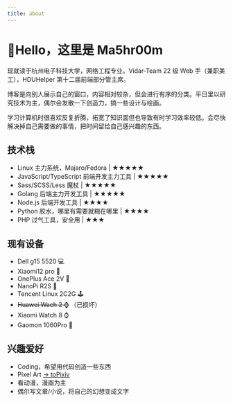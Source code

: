 ```yaml
---
title: about
---
```


# 👋Hello，这里是 Ma5hr00m

现就读于杭州电子科技大学，网络工程专业。Vidar-Team 22 级 Web 手（兼职美工），HDUHelper 第十二届前端部分管主席。

博客是向别人展示自己的窗口，内容相对较杂，但会进行有序的分类。平日里以研究技术为主，偶尔会发散一下创造力，搞一些设计与绘画。

学习计算机时很喜欢反复折腾，拓宽了知识面但也导致有时学习效率较低。会尽快解决掉自己需要做的事情，把时间留给自己感兴趣的东西。

## 技术栈

- Linux 主力系统，Majaro/Fedora | ★★★★★
- JavaScript/TypeScript 前端开发主力工具 | ★★★★★
- Sass/SCSS/Less 魔杖 | ★★★★★
- Golang 后端主力开发工具 | ★★★★★
- Node.js 后端开发工具 | ★★★★
- Python 胶水，哪里有需要就糊在哪里 | ★★★★
- PHP 过气工具，安全用 | ★★★

## 现有设备

- Dell g15 5520 💻
- Xiaomi12 pro 📱
- OnePlus Ace 2V 📱
- NanoPi R2S 📶
- Tencent Linux 2C2G 🕹️
- ~~Huawei Wach 2 ⌚~~ （已损坏）
- Xiaomi Watch 8 ⌚
- Gaomon 1060Pro 🎨

## 兴趣爱好

- Coding，希望用代码创造一些东西
- Pixel Art [-> toPixiv](https://www.pixiv.net/users/86286425)
- 看动漫，漫画为主
- 偶尔写文章/小说，将自己的幻想变成文字